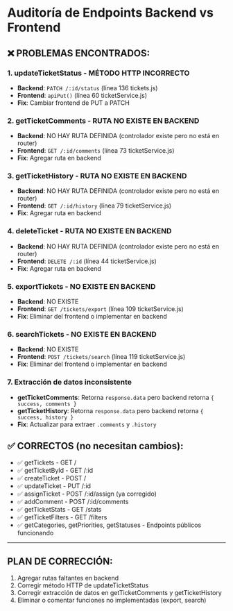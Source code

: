 # Auditoría de Endpoints Backend vs Frontend

## ❌ PROBLEMAS ENCONTRADOS:

### 1. **updateTicketStatus** - MÉTODO HTTP INCORRECTO
- **Backend**: `PATCH /:id/status` (línea 136 tickets.js)
- **Frontend**: `apiPut()` (línea 60 ticketService.js)
- **Fix**: Cambiar frontend de PUT a PATCH

### 2. **getTicketComments** - RUTA NO EXISTE EN BACKEND
- **Backend**: NO HAY RUTA DEFINIDA (controlador existe pero no está en router)
- **Frontend**: `GET /:id/comments` (línea 73 ticketService.js)
- **Fix**: Agregar ruta en backend

### 3. **getTicketHistory** - RUTA NO EXISTE EN BACKEND
- **Backend**: NO HAY RUTA DEFINIDA (controlador existe pero no está en router)
- **Frontend**: `GET /:id/history` (línea 79 ticketService.js)
- **Fix**: Agregar ruta en backend

### 4. **deleteTicket** - RUTA NO EXISTE EN BACKEND
- **Backend**: NO HAY RUTA DEFINIDA (controlador existe pero no está en router)
- **Frontend**: `DELETE /:id` (línea 44 ticketService.js)
- **Fix**: Agregar ruta en backend

### 5. **exportTickets** - NO EXISTE EN BACKEND
- **Backend**: NO EXISTE
- **Frontend**: `GET /tickets/export` (línea 109 ticketService.js)
- **Fix**: Eliminar del frontend o implementar en backend

### 6. **searchTickets** - NO EXISTE EN BACKEND
- **Backend**: NO EXISTE
- **Frontend**: `POST /tickets/search` (línea 119 ticketService.js)
- **Fix**: Eliminar del frontend o implementar en backend

### 7. **Extracción de datos inconsistente**
- **getTicketComments**: Retorna `response.data` pero backend retorna `{ success, comments }`
- **getTicketHistory**: Retorna `response.data` pero backend retorna `{ success, history }`
- **Fix**: Actualizar para extraer `.comments` y `.history`

## ✅ CORRECTOS (no necesitan cambios):
- ✅ getTickets - GET / 
- ✅ getTicketById - GET /:id
- ✅ createTicket - POST /
- ✅ updateTicket - PUT /:id
- ✅ assignTicket - POST /:id/assign (ya corregido)
- ✅ addComment - POST /:id/comments
- ✅ getTicketStats - GET /stats
- ✅ getTicketFilters - GET /filters
- ✅ getCategories, getPriorities, getStatuses - Endpoints públicos funcionando

---

## PLAN DE CORRECCIÓN:

1. Agregar rutas faltantes en backend
2. Corregir método HTTP de updateTicketStatus
3. Corregir extracción de datos en getTicketComments y getTicketHistory
4. Eliminar o comentar funciones no implementadas (export, search)
